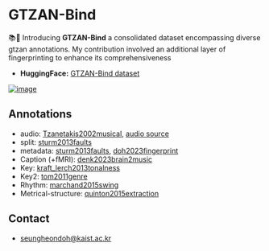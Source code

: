 
# GTZAN-Bind

📚🎵 Introducing **GTZAN-Bind** a consolidated dataset encompassing diverse gtzan annotations. 
My contribution involved an additional layer of fingerprinting to enhance its comprehensiveness

- **HuggingFace:** [GTZAN-Bind dataset](https://huggingface.co/datasets/seungheondoh/gtzan-bind)

[![image](https://i.imgur.com/4Oa5XJj.png)](https://huggingface.co/datasets/seungheondoh/gtzan-bind)

## Annotations

- audio: [Tzanetakis2002musical](https://ieeexplore.ieee.org/document/1021072), [audio source](https://www.kaggle.com/datasets/andradaolteanu/gtzan-dataset-music-genre-classification)
- split: [sturm2013faults](https://github.com/coreyker/dnn-mgr/tree/master/gtzan)
- metadata: [sturm2013faults](https://github.com/coreyker/dnn-mgr/tree/master/gtzan), [doh2023fingerprint](https://github.com/seungheondoh/gtzan-bind/tree/main/dataset/metadata/doh2023fingerprint/results)
- Caption (+fMRI): [denk2023brain2music](https://www.kaggle.com/datasets/nishimotolab/music-caption-brain2music)
- Key: [kraft_lerch2013tonalness](https://github.com/alexanderlerch/gtzan_key)
- Key2: [tom2011genre](http://visal.cs.cityu.edu.hk/downloads/#gtzankeys)
- Rhythm: [marchand2015swing](http://anasynth.ircam.fr/home/system/files/attachment_uploads/marchand/private/GTZAN-Rhythm_v2_ismir2015_lbd_2015-10-28.tar_.gz)
- Metrical-structure: [quinton2015extraction](http://www.isophonics.net/content/metrical-structure-annotations-gtzan-dataset)

## Contact
- seungheondoh@kaist.ac.kr